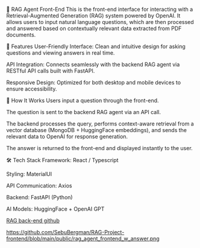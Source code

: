 🧠 RAG Agent Front-End
This is the front-end interface for interacting with a Retrieval-Augmented Generation (RAG) system powered by OpenAI. It allows users to input natural language questions, which are then processed and answered based on contextually relevant data extracted from PDF documents.

🔧 Features
User-Friendly Interface: Clean and intuitive design for asking questions and viewing answers in real time.

API Integration: Connects seamlessly with the backend RAG agent via RESTful API calls built with FastAPI.

Responsive Design: Optimized for both desktop and mobile devices to ensure accessibility.

🧩 How It Works
Users input a question through the front-end.

The question is sent to the backend RAG agent via an API call.

The backend processes the query, performs context-aware retrieval from a vector database (MongoDB + HuggingFace embeddings), and sends the relevant data to OpenAI for response generation.

The answer is returned to the front-end and displayed instantly to the user.

🛠 Tech Stack
Framework: React / Typescript

Styling: MaterialUI

API Communication: Axios

Backend: FastAPI (Python)

AI Models: HuggingFace + OpenAI GPT

<a href="https://github.com/SebuBergman/RAG-Project-backend">RAG back-end github</a>

https://github.com/SebuBergman/RAG-Project-frontend/blob/main/public/rag_agent_frontend_w_answer.png
